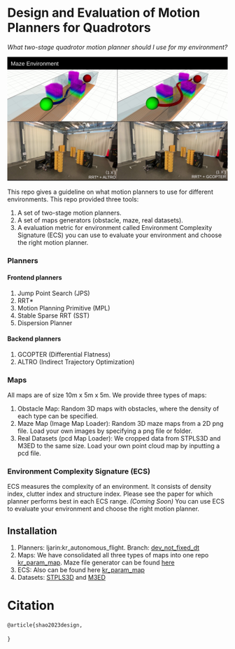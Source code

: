 # Design and Evaluation of Motion Planners for Quadrotors
*What two-stage quadrotor motion planner should I use for my environment?* 

![Experiment of Quadrotor flying through a small maze](https://github.com/KumarRobotics/kr_mp_design/blob/main/pics/real_exp_maze.png)

This repo gives a guideline on what motion planners to use for different environments. This repo provided three tools:
1. A set of two-stage motion planners.
2. A set of maps generators (obstacle, maze, real datasets).
3. A evaluation metric for environment called Environment Complexity Signature (ECS) you can use to evaluate your environment and choose the right motion planner.

### Planners
#### Frontend planners
1. Jump Point Search (JPS)
2. RRT*
3. Motion Planning Primitive (MPL)
4. Stable Sparse RRT (SST)
5. Dispersion Planner 
#### Backend planners
1. GCOPTER (Differential Flatness)
2. ALTRO (Indirect Trajectory Optimization)
### Maps
All maps are of size 10m x 5m x 5m. We provide three types of maps:
1. Obstacle Map: Random 3D maps with obstacles, where the density of each type can be specified.
2. Maze Map (Image Map Loader): Random 3D maze maps from a 2D png file. Load your own images by specifying a png file or folder.
3. Real Datasets (pcd Map Loader): We cropped data from STPLS3D and M3ED to the same size. Load your own point cloud map by inputting a pcd file.


### Environment Complexity Signature (ECS)
ECS measures the complexity of an environment. It consists of density index, clutter index and structure index. Please see the paper for which planner performs best in each ECS range. *(Coming Soon)* You can use ECS to evaluate your environment and choose the right motion planner.

## Installation
1. Planners: ljarin:kr_autonomous_flight. Branch: [dev_not_fixed_dt](https://github.com/ljarin/kr_autonomous_flight/tree/dev_not_fixed_dt)
2. Maps: We have consolidated all three types of maps into one repo [kr_param_map](https://github.com/KumarRobotics/kr_param_map). Maze file generator can be found [here](https://github.com/shaoyifei96/multi_solution_mazegenerator)
3. ECS: Also can be found here [kr_param_map](https://github.com/KumarRobotics/kr_param_map)
4. Datasets: [STPLS3D](https://www.stpls3d.com/) and [M3ED](https://m3ed.io/)


# Citation
```
@article{shao2023design,
  
}
```




